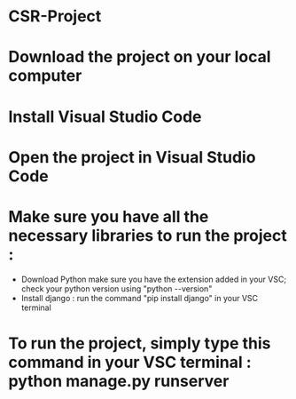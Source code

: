# CSR-Project
# Download the project on your local computer
# Install Visual Studio Code
# Open the project in Visual Studio Code
# Make sure you have all the necessary libraries to run the project :
- Download Python make sure you have the extension added in your VSC; check your python version using "python --version"
- Install django : run the command "pip install django" in your VSC terminal
# To run the project, simply type this command in your VSC terminal : python manage.py runserver
